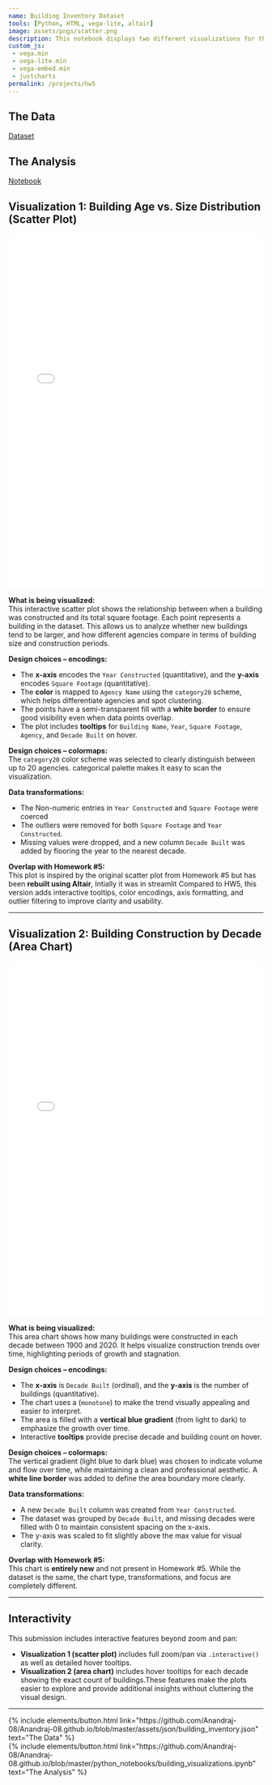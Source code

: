 ```yaml
---
name: Building Inventory Dataset
tools: [Python, HTML, vega-lite, altair]
image: assets/pngs/scatter.png
description: This notebook displays two different visualizations for the Building Inventory dataset.
custom_js:
 - vega.min
 - vega-lite.min
 - vega-embed.min
 - justcharts
permalink: /projects/hw5
---
```


## The Data  
[Dataset](https://raw.githubusercontent.com/UIUC-iSchool-DataViz/is445_data/main/building_inventory.csv)  

## The Analysis  
[Notebook](https://github.com/Anandraj-08/is445-building-viz/blob/main/building_visualizations.ipynb) 

##  Visualization 1: Building Age vs. Size Distribution (Scatter Plot)
<iframe src="/assets/plots/Chart_1.html" width="100%" height="700" style="border:none;"></iframe>

**What is being visualized:**  
This interactive scatter plot shows the relationship between when a building was constructed and its total square footage. Each point represents a building in the dataset. This allows us to analyze whether new buildings tend to be larger, and how different agencies compare in terms of building size and construction periods.

**Design choices – encodings:**  
- The **x-axis** encodes the `Year Constructed` (quantitative), and the **y-axis** encodes `Square Footage` (quantitative).
- The **color** is mapped to `Agency Name` using the `category20` scheme, which helps differentiate agencies and spot clustering.
- The points have a semi-transparent fill with a **white border** to ensure good visibility even when data points overlap.
- The plot includes **tooltips** for `Building Name`, `Year`, `Square Footage`, `Agency`, and `Decade Built` on hover.

**Design choices – colormaps:**  
The `category20` color scheme was selected to clearly distinguish between up to 20 agencies. categorical palette makes it easy to scan the visualization.

**Data transformations:**  
- The Non-numeric entries in `Year Constructed` and `Square Footage` were coerced 
- The outliers were removed for both `Square Footage` and `Year Constructed`.
- Missing values were dropped, and a new column `Decade Built` was added by flooring the year to the nearest decade.

**Overlap with Homework #5:**  
This plot is inspired by the original scatter plot from Homework #5 but has been **rebuilt using Altair**, Intially it was in streamlit Compared to HW5, this version adds interactive tooltips, color encodings, axis formatting, and outlier filtering to improve clarity and usability.

---

##  Visualization 2: Building Construction by Decade (Area Chart)
<iframe src="/assets/plots/Chart_2.html" width="100%" height="700" style="border:none;"></iframe>

**What is being visualized:**  
This area chart shows how many buildings were constructed in each decade between 1900 and 2020. It helps visualize construction trends over time, highlighting periods of growth and stagnation.

**Design choices – encodings:**  
- The **x-axis** is `Decade Built` (ordinal), and the **y-axis** is the number of buildings (quantitative).
- The chart uses a  (`monotone`) to make the trend visually appealing and easier to interpret.
- The area is filled with a **vertical blue gradient** (from light to dark) to emphasize the growth over time.
- Interactive **tooltips** provide precise decade and building count on hover.

**Design choices – colormaps:**  
The vertical gradient (light blue to dark blue) was chosen to indicate volume and flow over time, while maintaining a clean and professional aesthetic. A **white line border** was added to define the area boundary more clearly.

**Data transformations:**  
- A new `Decade Built` column was created from `Year Constructed`.
- The dataset was grouped by `Decade Built`, and missing decades were filled with 0 to maintain consistent spacing on the x-axis.
- The y-axis was scaled to fit slightly above the max value for visual clarity.

**Overlap with Homework #5:**  
This chart is **entirely new** and not present in Homework #5. While the dataset is the same, the chart type, transformations, and focus are completely different.

---

## Interactivity

This submission includes interactive features beyond zoom and pan:

- **Visualization 1 (scatter plot)** includes full zoom/pan via `.interactive()` as well as detailed hover tooltips.
- **Visualization 2 (area chart)** includes hover tooltips for each decade showing the exact count of buildings.These features make the plots easier to explore and provide additional insights without cluttering the visual design.

---

<div class="left">
{% include elements/button.html link="https://github.com/Anandraj-08/Anandraj-08.github.io/blob/master/assets/json/building_inventory.json" text="The Data" %}
</div>

<div class="right">
{% include elements/button.html link="https://github.com/Anandraj-08/Anandraj-08.github.io/blob/master/python_notebooks/building_visualizations.ipynb" text="The Analysis" %}
</div>
